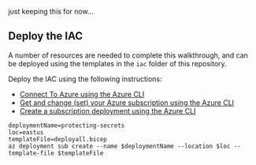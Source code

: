 just keeping this for now...


## Deploy the IAC

A number of resources are needed to complete this walkthrough, and can be deployed using the templates in the `iac` folder of this repository.

Deploy the IAC using the following instructions:  

- [Connect To Azure using the Azure CLI](https://learn.microsoft.com/cli/azure/authenticate-azure-cli?WT.mc_id=AZ-MVP-5004334)  
- [Get and change (set) your Azure subscription using the Azure CLI](https://learn.microsoft.com/cli/azure/manage-azure-subscriptions-azure-cli?WT.mc_id=AZ-MVP-5004334)  
- [Create a subscription deployment using the Azure CLI](https://learn.microsoft.com/azure/azure-resource-manager/bicep/deploy-to-subscription?WT.mc_id=AZ-MVP-5004334)  

```cli
deploymentName=protecting-secrets
loc=eastus
templateFile=deployall.bicep
az deployment sub create --name $deploymentName --location $loc --template-file $templateFile
```